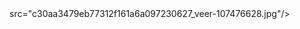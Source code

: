 <html>
<body>
  <img>src="c30aa3479eb77312f161a6a097230627_veer-107476628.jpg"/>
  <body/>
  <html/>
